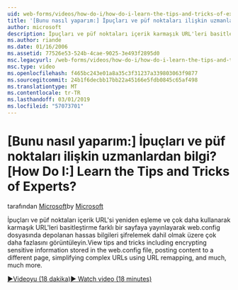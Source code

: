 ```yaml
---
uid: web-forms/videos/how-do-i/how-do-i-learn-the-tips-and-tricks-of-experts
title: '[Bunu nasıl yaparım:] İpuçları ve püf noktaları ilişkin uzmanlardan bilgi? | Microsoft Docs'
author: microsoft
description: İpuçları ve püf noktaları içerik karmaşık URL'leri basitleştirme farklı bir sayfaya yayınlayarak web.config dosyasında depolanan hassas bilgileri şifrelemek dahil olmak üzere görüntüle...
ms.author: riande
ms.date: 01/16/2006
ms.assetid: 77526e53-524b-4cae-9025-3e493f2895d0
msc.legacyurl: /web-forms/videos/how-do-i/how-do-i-learn-the-tips-and-tricks-of-experts
msc.type: video
ms.openlocfilehash: f465bc243e01a8a35c3f31237a339803063f9877
ms.sourcegitcommit: 24b1f6decbb17bb22a45166e5fdb0845c65af498
ms.translationtype: MT
ms.contentlocale: tr-TR
ms.lasthandoff: 03/01/2019
ms.locfileid: "57073701"
---
```

<a name="how-do-i-learn-the-tips-and-tricks-of-experts"></a><span data-ttu-id="e2570-104">[Bunu nasıl yaparım:] İpuçları ve püf noktaları ilişkin uzmanlardan bilgi?</span><span class="sxs-lookup"><span data-stu-id="e2570-104">[How Do I:] Learn the Tips and Tricks of Experts?</span></span>
====================
<span data-ttu-id="e2570-105">tarafından [Microsoft](https://github.com/microsoft)</span><span class="sxs-lookup"><span data-stu-id="e2570-105">by [Microsoft](https://github.com/microsoft)</span></span>

<span data-ttu-id="e2570-106">İpuçları ve püf noktaları içerik URL'si yeniden eşleme ve çok daha kullanarak karmaşık URL'leri basitleştirme farklı bir sayfaya yayınlayarak web.config dosyasında depolanan hassas bilgileri şifrelemek dahil olmak üzere çok daha fazlasını görüntüleyin.</span><span class="sxs-lookup"><span data-stu-id="e2570-106">View tips and tricks including encrypting sensitive information stored in the web.config file, posting content to a different page, simplifying complex URLs using URL remapping, and much, much more.</span></span>

[<span data-ttu-id="e2570-107">&#9654;Videoyu (18 dakika)</span><span class="sxs-lookup"><span data-stu-id="e2570-107">&#9654; Watch video (18 minutes)</span></span>](https://channel9.msdn.com/Blogs/ASP-NET-Site-Videos/how-do-i-learn-the-tips-and-tricks-of-experts)
